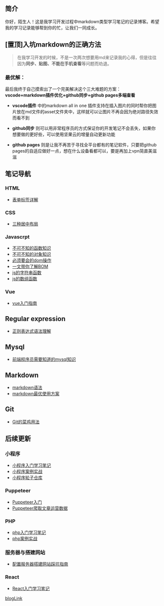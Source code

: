 ## 简介

 你好，陌生人！这是我学习开发过程中markdown类型学习笔记的记录博客。希望我的学习记录能够帮到你的忙，让我们一同成长。

## [置顶]入坑markdown的正确方法

> 在我学习开发的时候，不是一次两次想要用md来记录我的心得，但是往往因为**同步、贴图、不能在手机查看**等问题而劝退。

### 最优解：
最后我终于自己摸索出了一个完美解决这个三大难题的方案：**vscode+markdown插件优化+github同步+github pages多端查看**

* **vscode插件** 中的markdown all in one 插件支持在插入图片的同时帮你把图片放在md文件的asset文件夹中，这样就可以让图片不再会因为绝对路径失效而看不到

* **github同步** 则可以用非常程序员的方式保证你的开发笔记不会丢失，如果你想要做的更好些，可以使用坚果云的增量自动更新功能

* **github pages** 则是让我不再苦于寻找全平台都有的笔记软件，只要把github pages的自适应做好一点，想在什么设备看都可以，要是再加上vpn简直美滋滋

## 笔记导航

### HTML
- [表单标签详解](./html/表单.md)

### CSS
- [三种居中布局](./css/layout/center.md)

### Javascrpt
- [不可不知的函数知识](./JavaScript/key/不可不知的函数知识.md)
- [不可不知的对象知识](./JavaScript/key/不可不知的对象知识.md) 
- [必须要会的dom操作](./JavaScript/key/必须要会的dom操作.md) 
- [一文带你了解BOM](./JavaScript/key/一文带你了解BOM.md) 
- [js的字符串函数](./JavaScript/js的字符串函数.md)
- [js的数组函数](./JavaScript/js的数组函数.md)

### Vue
- [vue入门指南](./vue/vue入门指南.md)

## Regular expression
- [正则表达式语法理解](./正则表达式/正则表达式语法理解.md)

## Mysql
- [前端程序员需要知道的mysql知识](./mysql/mysql基本知识.md)

## Markdown
- [markdown语法](./markdown/md语法.md)
- [markdown最优使用方案](./markdown/md最优解决方案.md)

## Git
- [Git的菜鸡用法](./git/git的基本操作.md)


## 后续更新

### 小程序
- [小程序入门学习笔记]()
- [小程序案例实战]()
- [小程序轮子仓库]()

### Puppeteer
- [Puppeteer入门]()
- [Puppeteer爬取文章运营数据]()

### PHP
- [php入门学习笔记]()
- [php案例实战]()

### 服务器与搭建网站
- [配置服务器搭建网站踩坑指南]()

### React
- [React入门学习笔记](./react/react入门学习笔记.md)


[blogLink](https://volcano-yang.github.io/VolcanoYangBlog/)